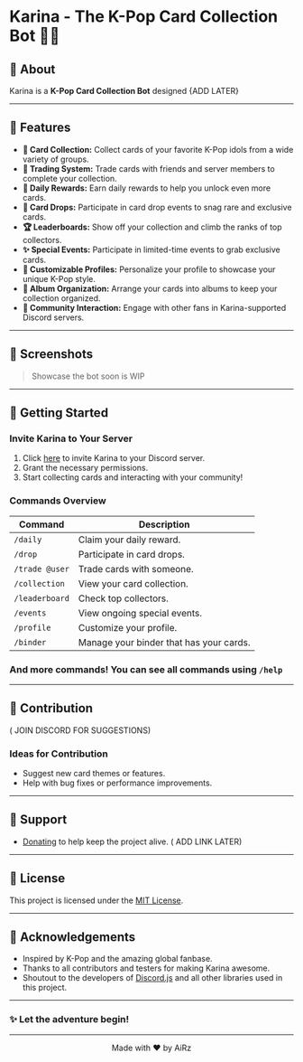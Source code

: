 # Karina - The K-Pop Card Collection Bot 🎤✨

## 🤔 About

Karina is a **K-Pop Card Collection Bot** designed {ADD LATER}

---

## 🌟 Features

- **🎴 Card Collection:** Collect cards of your favorite K-Pop idols from a wide variety of groups.
- **🔄 Trading System:** Trade cards with friends and server members to complete your collection.
- **📅 Daily Rewards:** Earn daily rewards to help you unlock even more cards.
- **🎉 Card Drops:** Participate in card drop events to snag rare and exclusive cards.
- **🏆 Leaderboards:** Show off your collection and climb the ranks of top collectors.
- **✨ Special Events:** Participate in limited-time events to grab exclusive cards.
- **🎨 Customizable Profiles:** Personalize your profile to showcase your unique K-Pop style.
- **📂 Album Organization:** Arrange your cards into albums to keep your collection organized.
- **💬 Community Interaction:** Engage with other fans in Karina-supported Discord servers.

---

## 📸 Screenshots

> Showcase the bot soon is WIP

---

## 🚀 Getting Started

### Invite Karina to Your Server
1. Click [here](#) to invite Karina to your Discord server.
2. Grant the necessary permissions.
3. Start collecting cards and interacting with your community!

### Commands Overview
| **Command**           | **Description**               |
|-----------------------|-------------------------------|
| `/daily`             | Claim your daily reward.     |
| `/drop`              | Participate in card drops.   |
| `/trade @user`       | Trade cards with someone.    |
| `/collection`        | View your card collection.   |
| `/leaderboard`       | Check top collectors.        |
| `/events`            | View ongoing special events. |
| `/profile`           | Customize your profile.      |
| `/binder`            | Manage your binder that has your cards.     |

### And more commands! You can see all commands using `/help`
---

## 🤝 Contribution

( JOIN DISCORD FOR SUGGESTIONS)

### Ideas for Contribution
- Suggest new card themes or features.
- Help with bug fixes or performance improvements.

---

## 💌 Support

- [Donating](#) to help keep the project alive. ( ADD LINK LATER) 

---

## 📜 License

This project is licensed under the [MIT License](LICENSE).

---

## 🖤 Acknowledgements

- Inspired by K-Pop and the amazing global fanbase.
- Thanks to all contributors and testers for making Karina awesome.
- Shoutout to the developers of [Discord.js](https://discord.js.org/) and all other libraries used in this project.

---

### ✨ Let the adventure begin!

---
<div align="center">
  Made with ❤️ by AiRz
</div>
